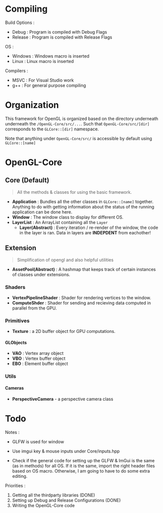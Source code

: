# Compiling

Build Options :

- Debug : Program is compiled with Debug Flags
- Release : Program is compiled with Release Flags

OS :

- Windows : Windows macro is inserted
- Linux : Linux macro is inserted

Compilers :

- MSVC : For Visual Studio work
- g++ : For general purpose compiling

# Organization

This framework for OpenGL is organized based on the directory underneath underneath the `/OpenGL-Core/src/...`. Such that `OpenGL-Core/src/[dir]` corresponds to the `GLCore::[dir]` namespace.

Note that anything under `OpenGL-Core/src/` is accessible by default using `GLCore::[name]`

# OpenGL-Core

## Core (Default)

> All the methods & classes for using the basic framework.

- **Application** : Bundles all the other classes in `GLCore::[name]` together. Anything to do with getting information about the status of the running application can be done here.
- **Window** : The window class to display for different OS.
- **LayerList** : An ArrayList containing all the `Layer`
  - **Layer(Abstract)** : Every iteration / re-render of the window, the code in the layer is ran. Data in layers are **INDEPDENT** from eachother!

## Extension

> Simplification of opengl and also helpful utilities

- **AssetPool(Abstract)** : A hashmap that keeps track of certain instances of classes under extensions.

### Shaders

- **VertexPipelineShader** : Shader for rendering vertices to the window.
- **ComputeShder** : Shader for sending and recieving data computed in parallel from the GPU.

### Primitives

- **Texture** : a 2D buffer object for GPU computations.

#### GLObjects

- **VAO** : Vertex array object
- **VBO** : Vertex buffer object
- **EBO** : Element buffer object

### Utils

#### Cameras

- **PerspectiveCamera** - a perspective camera class

# Todo

Notes :

- GLFW is used for window
- Use imgui key & mouse inputs under Core/inputs.hpp

- Check if the general code for setting up the GLFW & ImGui is the same (as in methods) for all OS. If it is the same, import the right header files based on OS macro. Otherwise, I am going to have to do some extra editing.

Priorities :

1. Getting all the thirdparty libraries (DONE)
2. Setting up Debug and Release Configurations (DONE)
3. Writing the OpenGL-Core code
